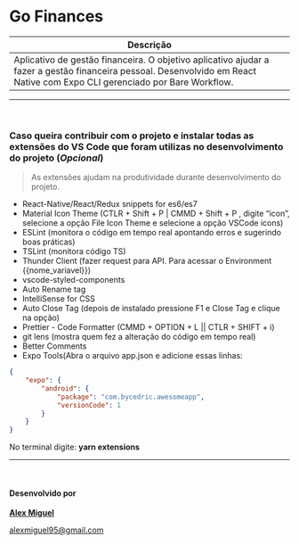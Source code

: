# Go Finances

|   Descrição
|---
| Aplicativo de gestão financeira. O objetivo aplicativo ajudar a fazer a gestão financeira pessoal. Desenvolvido em React Native com Expo CLI gerenciado por Bare Workflow.|

---
&nbsp; 

###  Caso queira contribuir com o projeto e instalar todas as extensões do VS Code que foram utilizas no desenvolvimento do projeto **(*Opcional*)**
> As extensões ajudam na produtividade durante desenvolvimento do projeto.
* React-Native/React/Redux snippets for es6/es7
* Material Icon Theme (CTLR + Shift + P | CMMD + Shift + P , digite “icon”, selecione a opção File Icon Theme e selecione a opção VSCode icons)
* ESLint (monitora o código em tempo real apontando erros e sugerindo boas práticas)
* TSLint (monitora código TS)
* Thunder Client (fazer request para API. Para acessar o Environment {{nome_variavel}})
* vscode-styled-components
* Auto Rename tag
* IntelliSense for CSS
* Auto Close Tag (depois de instalado pressione F1 e Close Tag e clique na opção)
* Prettier - Code Formatter (CMMD + OPTION + L || CTLR + SHIFT + i) 
* git lens (mostra quem fez a alteração do código em tempo real)
* Better Comments
* Expo Tools(Abra o arquivo app.json e adicione essas linhas: 
```json
{
    "expo": {
        "android": {
            "package": "com.bycedric.awesomeapp",
            "versionCode": 1
        }
    } 
}  
```


No terminal digite: **yarn extensions**

---


&nbsp;  
#### Desenvolvido por
**[Alex Miguel](https://www.linkedin.com/in/alexmiguel95/)**

alexmiguel95@gmail.com